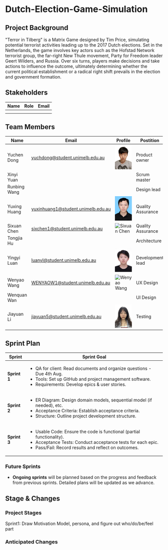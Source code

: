 # Dutch-Election-Game-Simulation

## Project Background

"Terror in Tilberg" is a Matrix Game designed by Tim Price, simulating potential terrorist activities leading up to the 2017 Dutch elections. Set in the Netherlands, the game involves key actors such as the Hofstad Network terrorist group, the far-right New Thule movement, Party for Freedom leader Geert Wilders, and Russia. Over six turns, players make decisions and take actions to influence the outcome, ultimately determining whether the current political establishment or a radical right shift prevails in the election and government formation.

## Stakeholders

| Name | Role | Email |
| ---- | ---- | ----- |
|      |      |       |
|      |      |       |

## Team Members

| Name          | Email                                   | Profile                                                                                                                                                 | Postition                |
| -------------- | -------------------------------------- | ---------------------------------------------------------------------------------------------------------------------------------------------------- | ------------------- |
| Yuchen Dong    | yuchdong@student.unimelb.edu.au        | <img src="https://github.com/lollyluan/Dutch-Election-Game-Simulation/blob/main/profile/Yuchen_Dong.jpg"  alt="Yuchen Dong" width="100">             | Product owner       |
| Xinyi Yuan     |                                        |                                                                                                                                                      | Scrum master        |
| Runbing Wang   |                                        |                                                                                                                                                      | Design lead         |
| Yuxing Huang   | yuxinhuang1@student.unimelb.edu.au     | <img src="https://github.com/lollyluan/Dutch-Election-Game-Simulation/blob/main/profile/Yuxing_Huang.jpg"  alt="Yuxing Huang" width="100">           | Quality Assurance   |
| Sixuan Chen    | sixchen1@student.unimelb.edu.au        | <img src="https://github.com/lollyluan/Dutch-Election-Game-Simulation/blob/main/profile/Sixuan_Chen.JPG" alt="Sixuan Chen" width="100">              | Quality Assurance   |
| Tongjia Hu     |                                        |                                                                                                                                                      | Architecture        |
| Yingyi Luan    | luanyl@student.unimelb.edu.au          | <img src="https://github.com/lollyluan/Dutch-Election-Game-Simulation/blob/main/profile/Yingyi_Luan.JPG"  alt="Yingyi Luan" width="100">             | Development lead    |
| Wenyao Wang    | WENYAOW1@student.unimelb.edu.au        | <img src="https://github.com/lollyluan/Dutch-Election-Game-Simulation/blob/main/profile/Wenyao_Wang_profile.jpg" alt="Wenyao Wang" width="100">      | UX Design           |
| Wenquan Wan    |                                        |                                                                                                                                                      | UI Design           |
| Jiayuan Li     | jiayuan5@student.unimelb.edu.au        | <img src="https://github.com/lollyluan/Dutch-Election-Game-Simulation/blob/main/profile/Jiayua _Li.jpg" alt="Jiayua Li" width="100">                 | Testing             |


## Sprint Plan

| <center>Sprint</center> | <center>Sprint Goal</center>                                                                                                                                                                                       |
| ----------------------- | ------------------------------------------------------------------------------------------------------------------------------------------------------------------------------------------------------------------ |
| **Sprint 1**            | <ul><li>QA for client: Read documents and organize questions - Due 4th Aug.</li><li>Tools: Set up GitHub and project management software.</li><li>Requirements: Develop epics & user stories.</li></ul>            |
| **Sprint 2**            | <ul><li>ER Diagram: Design domain models, sequential model (if needed), etc.</li><li>Acceptance Criteria: Establish acceptance criteria.</li><li>Structure: Outline project development structure.</li></ul>       |
| **Sprint 3**            | <ul><li>Usable Code: Ensure the code is functional (partial functionality).</li><li>Acceptance Tests: Conduct acceptance tests for each epic.</li><li>Pass/Fail: Record results and reflect on outcomes.</li></ul> |

### Future Sprints

- **Ongoing sprints** will be planned based on the progress and feedback from previous sprints. Detailed plans will be updated as we advance.

## Stage & Changes

### Project Stages

Sprint1: Draw Motivation Model, persona, and figure out who/do/be/feel part

### Anticipated Changes

